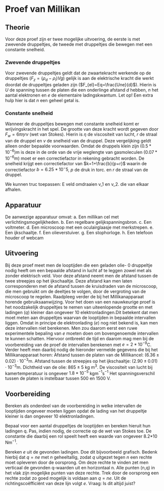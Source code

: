 # Proef van Millikan

## Theorie
Voor deze proef zijn er twee mogelijke uitvoering, de eerste is met zwevende druppeltjes, de tweede met druppeltjes die bewegen met een constante snelheid.

### Zwevende druppeltjes
Voor zwevende druppeltjes geldt dat de zwaartekracht werkende op de druppeltjes ($F_z=(\rho_d-\rho_l)Vg$) gelijk is aan de elektrische kracht die werkt doordat de druppeltjes geladen zijn ($F_{el}=Eq=\frac{Une}{d}$). Hierin is $U$ de spanning tussen de platen die een onderlinge afstand $d$ hebben, $n$ het aantal elektronen en $e$ de elementaire ladingskwantum. Let op! Een extra hulp hier is dat $n$ een geheel getal is.

### Constante snelheid
Wanneer de druppeltjes bewegen met constante snelheid komt er wrijvingskracht in het spel. De grootte van deze kracht wordt gegeven door $F_w=6\pi\eta rv$ (wet van Stokes). Hierin is $\eta$ de viscositeit van lucht, $r$ de straal van de druppel en $v$ de snelheid van de druppel. Deze vergelijking geldt alleen onder bepaalde voorwaarden. Omdat de druppels klein zijn ($0.5*10^{-6}$)m is deze in de orde van de vrije weglengte van gasmoleculen ($0.07*10^{-6}$m) moet er een correctiefactor in rekening gebracht worden. De snelheid krijgt een correctiefactor van $k=1+\frac{b}{p+r}$ waarin de correctiefactor $b=6.25*10^-5$, $p$ de druk in torc. en $r$ de straal van de druppel. 

We kunnen truc toepassen: E veld omdraaien v_1 en v_2. die van elkaar afhalen.


## Apparatuur
De aanwezige apparatuur omvat:
a. Een millikan cel met verlichtingsmogelijkheden.
b. Een regelbare gelijkspanningsbron.
c. Een voltmeter.
d. Een microscoop met een oculairglaasje met merkstrepen.
e. Een ijkschaaltje.
f. Een olieverstuiver.
g. Een stophorloge.
h. Een telefoon houder of webcam

## Uitvoering
Bij deze proef meet men de looptijden die een geladen olie- 0 druppeltje nodig heeft om een bepaalde afstand in lucht af te leggen zowel met als zonder elektrisch veld. Voor deze afstand neemt men de afstand tussen de twee streepjes op het ijkschaaltje. Deze afstand kan men laten corresponderen met de afstand tussen de kruisdraden van de microscoop, die men gebruikt om de deeltjes te volgen, door de vergroting van de microscoop te regelen. Raadpleeg verder de bij het Millikanapparaat horende gebruiksaanwijzing. Voor het doen van een nauwkeurige proef is het noodzakelijk druppeltjes te nemen van uiteenlopende grootte en met ladingen ($q$) kleiner dan ongeveer 10 elektronladingen.Dit betekent dat men moet meten aan druppeltjes waarvan de looptijden in bepaalde intervallen liggen. Omdat in principe de elektronlading ($e$) nog niet bekend is, kan men deze intervallen niet berekenen. Men zou daarom eerst een ruwe experimentele bepaling van $e$ moeten doen om bovengenoemde intervallen te kunnen schatten. Hiervoor ontbreekt de tijd en daarom mag men bij de voorbereiding van de proef de intervallen berekenen met $e = 2 * 10^{-9}$C.
Verder heeft men daarbij nodig de hieronder vermelde gegevens die bij het Millikanapparaat horen:
Afstand tussen de platen van de Millikancel: $(6.36 ± 0.02)\cdot10^{-3}$m.
Afstand tussen de streepjes op het ijkschaaltje: $(2.90±0.01)\cdot10^{-3}$m.
Dichtheid van de olie: 865 ± 5 kg m$^3$.
De viscositeit van lucht bij kamertemperatuur is ongeveer $1.8*10^{-5}$ kgm$^{-1}$s$^{-1}$
Het spanningsverschil tussen de platen is instelbaar tussen 500 en 1500 V.

## Voorbereiding
Bereken als onderdeel van de voorbereiding in welke intervallen de looptijden ongeveer moeten liggen opdat de lading van het druppeltje kleiner is dan ongeveer 10 elektronladingen.

Bepaal voor een aantal druppeltjes de looptijden en bereken hieruit hun ladingen q. Pas, indien nodig, de
correctie op de wet van Stokes toe. De constante die daarbij een rol speelt heeft een waarde van ongeveer 8.2*10 Nm$^{-1}$.

Bereken $e$ uit de gevonden ladingen. Doe dit bijvoorbeeld grafisch.
Bedenk hierbij dat $q = ne$ met $n$ geheeltallig, zodat $q$ uitgezet tegen $n$ een rechte moet opleveren door de oorsprong. Om deze rechte te vinden zet men verticaal de gevonden q-waarden uit en horizontaal n. Alle punten (n,q) in het vlak zijn mogelijke punten van deze rechte. Trek door de oorsprong een rechte zodat zo goed mogelijk is voldaan aan $q = ne$. Uit de richtingscoëfficiënt van
deze lijn volgt $e$. Vraag: Is dit altijd juist?